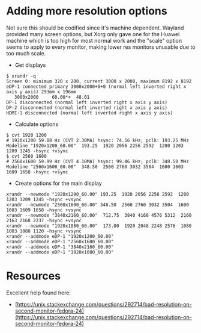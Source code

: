 # Adding more resolution options
Not sure this should be codified since it's machine dependent. Wayland provided many screen options, but Xorg only gave one for the Huawei machine which is too high for most normal work and the "scale" option seems to apply to every monitor, making lower res monitors unusable due to too much scale. 

- Get displays
```
$ xrandr -q
Screen 0: minimum 320 x 200, current 3000 x 2000, maximum 8192 x 8192
eDP-1 connected primary 3000x2000+0+0 (normal left inverted right x axis y axis) 293mm x 196mm
   3000x2000     60.00*+  48.01  
DP-1 disconnected (normal left inverted right x axis y axis)
DP-2 disconnected (normal left inverted right x axis y axis)
HDMI-1 disconnected (normal left inverted right x axis y axis)
```
- Calculate options
```
$ cvt 1920 1200
# 1920x1200 59.88 Hz (CVT 2.30MA) hsync: 74.56 kHz; pclk: 193.25 MHz
Modeline "1920x1200_60.00"  193.25  1920 2056 2256 2592  1200 1203 1209 1245 -hsync +vsync
$ cvt 2560 1600
# 2560x1600 59.99 Hz (CVT 4.10MA) hsync: 99.46 kHz; pclk: 348.50 MHz
Modeline "2560x1600_60.00"  348.50  2560 2760 3032 3504  1600 1603 1609 1658 -hsync +vsync
```
- Create options for the main display
```
xrandr --newmode "1920x1200_60.00" 193.25  1920 2056 2256 2592  1200 1203 1209 1245 -hsync +vsync
xrandr --newmode "2560x1600_60.00" 348.50  2560 2760 3032 3504  1600 1603 1609 1658 -hsync +vsync
xrandr --newmode "3840x2160_60.00"  712.75  3840 4160 4576 5312  2160 2163 2168 2237 -hsync +vsync
xrandr --newmode "1920x1080_60.00"  173.00  1920 2048 2248 2576  1080 1083 1088 1120 -hsync +vsync
xrandr --addmode eDP-1 "1920x1200_60.00"
xrandr --addmode eDP-1 "2560x1600_60.00"
xrandr --addmode eDP-1 "3840x2160_60.00"
xrandr --addmode eDP-1 "1920x1080_60.00"
```

# Resources
Excellent help found here: 
- [https://unix.stackexchange.com/questions/292714/bad-resolution-on-second-monitor-fedora-24](https://unix.stackexchange.com/questions/292714/bad-resolution-on-second-monitor-fedora-24)